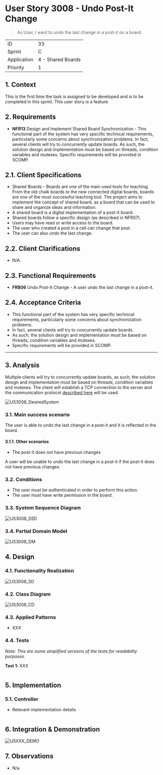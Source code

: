 # User Story 3008 - Undo Post-It Change

> As User, I want to undo the last change in a post-it on a board.

|             |                   |
| ----------- | ----------------- |
| ID          | 33                |
| Sprint      | C                 |
| Application | 4 - Shared Boards |
| Priority    | 1                 |

## 1. Context

This is the first time the task is assigned to be developed and is to be completed in this sprint. This user story is a feature.

## 2. Requirements

- **NFR13** Design and Implement Shared Board Synchronization - This functional part of the system has very specific technical requirements, particularly some concerns about synchronization problems. In fact, several clients will try to concurrently update boards. As such, the solution design and implementation must be based on threads, condition variables and mutexes. Specific requirements will be provided in SCOMP.

## 2.1. Client Specifications

- Shared Boards - Boards are one of the main used tools for teaching. From the old chalk boards to the new connected digital boards, boards are one of the most successful teaching tool. The project aims to implement the concept of shared board, as a board that can be used to share and organize ideas and information.
- A shared board is a digital implementation of a post-it board.
- Shared boards follow a specific design (as described in NFR07).
- Users may have read or write access to the board.
- The user who created a post in a cell can change that post.
- The user can also undo the last change.

## 2.2. Client Clarifications

- N/A.

## 2.3. Functional Requirements

- **FRB06** Undo Post-it Change - A user undo the last change in a post-it.

## 2.4. Acceptance Criteria

- This functional part of the system has very specific technical requirements, particularly some concerns about synchronization problems.
- In fact, several clients will try to concurrently update boards.
- As such, the solution design and implementation must be based on threads, condition variables and mutexes.
- Specific requirements will be provided in SCOMP.

---

## 3. Analysis

Multiple clients will try to concurrently update boards, as such, the solution design and implementation must be based on threads, condition variables and mutexes. The client will establish a TCP connection to the server and the communication protocol [described here](../../sprint-b/us24-3001/README.md) will be used.

![US3008_DesiredSystem](out/US3008_DesiredSystem.svg)

### 3.1. Main success scenario

The user is able to undo the last change in a post-it and it is reflected in the board.

#### 3.1.1. Other scenarios

- The post-it does not have previous changes

A user will be unable to undo the last change in a post-it if the post-it does not have previous changes.

### 3.2. Conditions

- The user must be authenticated in order to perform this action.
- The user must have write permission in the board.

### 3.3. System Sequence Diagram

![US3008_SSD](out/US3008_SSD.svg)

### 3.4. Partial Domain Model

![US3008_DM](out/US3008_DM.svg)

## 4. Design

### 4.1. Functionality Realization

![US3008_SD](out/US3008_SD.svg)

### 4.2. Class Diagram

![US3008_CD](out/US3008_CD.svg)

### 4.3. Applied Patterns

- XXX

### 4.4. Tests

_Note: This are some simplified versions of the tests for readability purposes._

**Test 1:** XXX

```java

```

## 5. Implementation

### 5.1. Controller

- Relevant implementation details

```java

```

## 6. Integration & Demonstration

![USXXX_DEMO](out/USXXX_DEMO.svg)

## 7. Observations

- N/a
